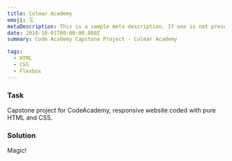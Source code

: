 ```yaml
---
title: Colmar Academy
emoji: 🗓
metaDescription: This is a sample meta description. If one is not present in your page/project's front matter, the default metadata.desciption will be used instead.
date: 2018-10-01T00:00:00.000Z
summary: Code Academy Capstone Project - Colmar Academy 

tags:
  - HTML
  - CSS
  - Flexbox
---
```


### Task

Capstone project for CodeAcademy, responsive website coded with pure HTML and CSS.

### Solution

Magic!

